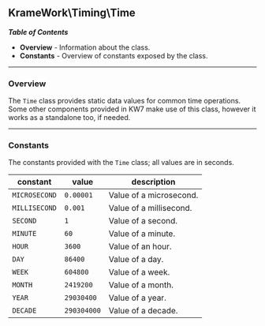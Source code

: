 ## KrameWork\Timing\Time

***Table of Contents***
* **Overview** - Information about the class.
* **Constants** - Overview of constants exposed by the class.

___
### Overview
The `Time` class provides static data values for common time operations. Some other components provided in KW7 make use of this class, however it works as a standalone too, if needed.
___
### Constants
The constants provided with the `Time` class; all values are in seconds.

constant | value | description
--- | --- | ---
`MICROSECOND` | `0.00001` | Value of a microsecond.
`MILLISECOND` | `0.001` | Value of a millisecond.
`SECOND` | `1` | Value of a second.
`MINUTE` | `60` | Value of a minute.
`HOUR` | `3600` | Value of an hour.
`DAY` | `86400` | Value of a day.
`WEEK` | `604800` | Value of a week.
`MONTH` | `2419200` | Value of a month.
`YEAR` | `29030400` | Value of a year.
`DECADE` | `290304000` | Value of a decade.